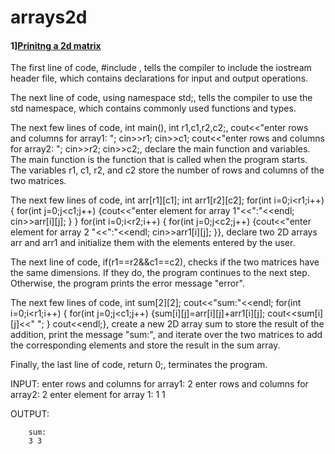 # arrays2d

#### 1][Prinitng a 2d matrix](inputandprint2dmatrix.cpp)
The first line of code, #include <iostream>, tells the compiler to include the iostream header file, which contains declarations for input and output operations.

The next line of code, using namespace std;, tells the compiler to use the std namespace, which contains commonly used functions and types.

The next few lines of code, int main(), int r1,c1,r2,c2;, cout<<"enter rows and columns for array1: "; cin>>r1; cin>>c1; cout<<"enter rows and columns for array2: "; cin>>r2; cin>>c2;, declare the main function and variables. The main function is the function that is called when the program starts. The variables r1, c1, r2, and c2 store the number of rows and columns of the two matrices.

The next few lines of code, int arr[r1][c1]; int arr1[r2][c2]; for(int i=0;i<r1;i++) { for(int j=0;j<c1;j++) {cout<<"enter element for array 1"<<":"<<endl; cin>>arr[i][j]; } } for(int i=0;i<r2;i++) { for(int j=0;j<c2;j++) {cout<<"enter element for array 2 "<<":"<<endl; cin>>arr1[i][j]; }}, declare two 2D arrays arr and arr1 and initialize them with the elements entered by the user.

The next line of code, if(r1==r2&&c1==c2), checks if the two matrices have the same dimensions. If they do, the program continues to the next step. Otherwise, the program prints the error message "error".

The next few lines of code, int sum[2][2]; cout<<"sum:"<<endl; for(int i=0;i<r1;i++) { for(int j=0;j<c1;j++) {sum[i][j]=arr[i][j]+arr1[i][j]; cout<<sum[i][j]<<" "; } cout<<endl;}, create a new 2D array sum to store the result of the addition, print the message "sum:", and iterate over the two matrices to add the corresponding elements and store the result in the sum array.

Finally, the last line of code, return 0;, terminates the program.

INPUT:
        enter rows and columns for array1: 2
        enter rows and columns for array2: 2
        enter element  for array 1: 1
        1

OUTPUT:

        sum:
        3 3
